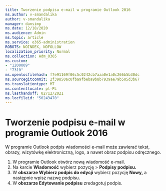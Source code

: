 ```yaml
---
title: Tworzenie podpisu e-mail w programie Outlook 2016
ms.author: v-smandalika
author: v-smandalika
manager: dansimp
ms.date: 12/18/2020
ms.audience: Admin
ms.topic: article
ms.service: o365-administration
ROBOTS: NOINDEX, NOFOLLOW
localization_priority: Normal
ms.collection: Adm_O365
ms.custom:
- "1200009"
- "7310"
ms.openlocfilehash: f7e91169f06c5c0242cb7aaa0e1a0c266b5b30dc
ms.sourcegitcommit: 2f39850ac0fba9fbeba9b8b7939ae79b505d3b67
ms.translationtype: MT
ms.contentlocale: pl-PL
ms.lasthandoff: 02/12/2021
ms.locfileid: "50243470"
---
```

# <a name="create-an-email-signature-in-outlook-2016"></a>Tworzenie podpisu e-mail w programie Outlook 2016

W programie Outlook podpis wiadomości e-mail może zawierać tekst, obrazy, wizytówkę elektroniczną, logo, a nawet obraz podpisu odręcznego.

1. W programie Outlook otwórz nową wiadomość e-mail.
2. Na karcie **Wiadomość** wybierz pozycję   >  **Podpisy podpisu.**
3. W **obszarze Wybierz podpis do edycji** wybierz pozycję **Nowy,** a następnie wpisz nazwę podpisu.
4. W **obszarze Edytowanie podpisu** zredagotuj podpis.

